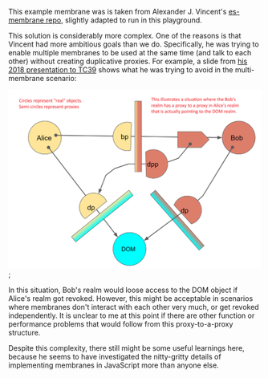 This example membrane was is taken from Alexander J. Vincent's [es-membrane repo](https://github.com/tc39/test262/blob/main/implementation-contributed/v8/mjsunit/es6/proxies-example-membrane.js), slightly adapted to run in this playground.

This solution is considerably more complex. One of the reasons is that Vincent had more ambitious goals than we do. Specifically, he was trying to enable multiple membranes to be used at the same time (and talk to each other) without creating duplicative proxies. For example, a slide from [his 2018 presentation to TC39](https://docs.google.com/presentation/d/1r0e_jPnGqPyT_q07p7jtHnD-dMV2ONN68Jc9FVze-XY/edit#slide=id.g3e0e1ea5fb_0_73) shows what he was trying to avoid in the multi-membrane scenario:

![Proxy-to-a-Proxy Scenario](./solutions/7-es-membrane-example/proxy-to-a-proxy.png);

In this situation, Bob's realm would loose access to the DOM object if Alice's realm got revoked. However, this might be acceptable in scenarios where membranes don't interact with each other very much, or get revoked independently. It is unclear to me at this point if there are other function or performance problems that would follow from this proxy-to-a-proxy structure.

Despite this complexity, there still might be some useful learnings here, because he seems to have investigated the nitty-gritty details of implementing membranes in JavaScript more than anyone else.